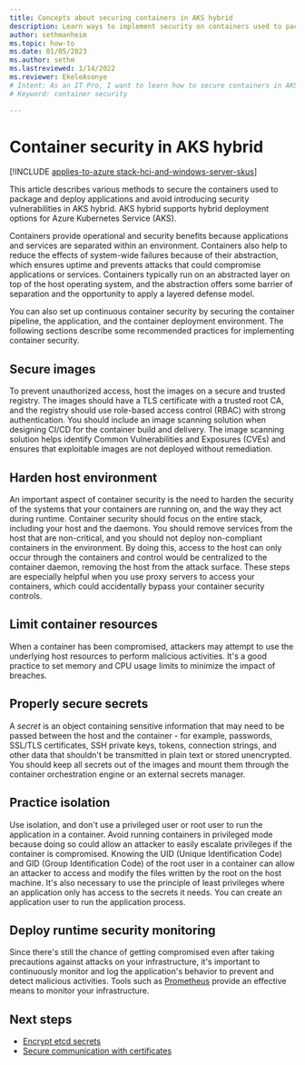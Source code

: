 ```yaml
---
title: Concepts about securing containers in AKS hybrid
description: Learn ways to implement security on containers used to package and deploy applications in AKS hybrid.
author: sethmanheim
ms.topic: how-to
ms.date: 01/05/2023
ms.author: sethm 
ms.lastreviewed: 1/14/2022
ms.reviewer: EkeleAsonye
# Intent: As an IT Pro, I want to learn how to secure containers in AKS hybrid.
# Keyword: container security

---
```


# Container security in AKS hybrid

[!INCLUDE [applies-to-azure stack-hci-and-windows-server-skus](includes/aks-hci-applies-to-skus/aks-hybrid-applies-to-azure-stack-hci-windows-server-sku.md)]

This article describes various methods to secure the containers used to package and deploy applications and avoid introducing security vulnerabilities in AKS hybrid. AKS hybrid supports hybrid deployment options for Azure Kubernetes Service (AKS).

Containers provide operational and security benefits because applications and services are separated within an environment. Containers also help to reduce the effects of system-wide failures because of their abstraction, which ensures uptime and prevents attacks that could compromise applications or services. Containers typically run on an abstracted layer on top of the host operating system, and the abstraction offers some barrier of separation and the opportunity to apply a layered defense model.

You can also set up continuous container security by securing the container pipeline, the application, and the container deployment environment. The following sections describe some recommended practices for implementing container security.

## Secure images

To prevent unauthorized access, host the images on a secure and trusted registry. The images should have a TLS certificate with a trusted root CA, and the registry should use role-based access control (RBAC) with strong authentication. You should include an image scanning solution when designing CI/CD for the container build and delivery. The image scanning solution helps identify Common Vulnerabilities and Exposures (CVEs) and ensures that exploitable images are not deployed without remediation.

## Harden host environment

An important aspect of container security is the need to harden the security of the systems that your containers are running on, and the way they act during runtime. Container security should focus on the entire stack, including your host and the daemons. You should remove services from the host that are non-critical, and you should not deploy non-compliant containers in the environment. By doing this, access to the host can only occur through the containers and control would be centralized to the container daemon, removing the host from the attack surface. These steps are especially helpful when you use proxy servers to access your containers, which could accidentally bypass your container security controls.

## Limit container resources

When a container has been compromised, attackers may attempt to use the underlying host resources to perform malicious activities. It's a good practice to set memory and CPU usage limits to minimize the impact of breaches.

## Properly secure secrets

A *secret* is an object containing sensitive information that may need to be passed between the host and the container - for example, passwords, SSL/TLS certificates, SSH private keys, tokens, connection strings, and other data that shouldn't be transmitted in plain text or stored unencrypted. You should keep all secrets out of the images and mount them through the container orchestration engine or an external secrets manager.

## Practice isolation

Use isolation, and don't use a privileged user or root user to run the application in a container. Avoid running containers in privileged mode because doing so could allow an attacker to easily escalate privileges if the container is compromised. Knowing the UID (Unique Identification Code) and GID (Group Identification Code) of the root user in a container can allow an attacker to access and modify the files written by the root on the host machine. It's also necessary to use the principle of least privileges where an application only has access to the secrets it needs. You can create an application user to run the application process.

## Deploy runtime security monitoring

Since there's still the chance of getting compromised even after taking precautions against attacks on your infrastructure, it's important to continuously monitor and log the application's behavior to prevent and detect malicious activities. Tools such as [Prometheus](https://github.com/prometheus/prometheus) provide an effective means to monitor your infrastructure.

## Next steps

- [Encrypt etcd secrets](encrypt-secrets.md)
- [Secure communication with certificates](secure-communication.md)
